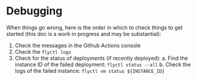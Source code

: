 # Debugging

When things go wrong, here is the order in which to check things to get started (this doc is a work in progress and may be substantial):

1. Check the messages in the Github Actions console
2. Check the `flyctl logs`
3. Check for the status of deployments (if recently deployed):
    a. Find the instance ID of the failed deployment: `flyctl status --all`
    b. Check the logs of the failed instance: `flyctl vm status ${INSTANCE_ID}`